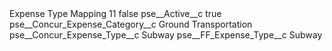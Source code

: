 <?xml version="1.0" encoding="UTF-8"?>
<CustomMetadata xmlns="http://soap.sforce.com/2006/04/metadata" xmlns:xsi="http://www.w3.org/2001/XMLSchema-instance" xmlns:xsd="http://www.w3.org/2001/XMLSchema">
    <label>Expense Type Mapping 11</label>
    <protected>false</protected>
    <values>
        <field>pse__Active__c</field>
        <value xsi:type="xsd:boolean">true</value>
    </values>
    <values>
        <field>pse__Concur_Expense_Category__c</field>
        <value xsi:type="xsd:string">Ground Transportation</value>
    </values>
    <values>
        <field>pse__Concur_Expense_Type__c</field>
        <value xsi:type="xsd:string">Subway</value>
    </values>
    <values>
        <field>pse__FF_Expense_Type__c</field>
        <value xsi:type="xsd:string">Subway</value>
    </values>
</CustomMetadata>

